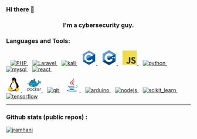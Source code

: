 ### Hi there 👋
<h3 align="center">I'm a cybersecurity guy. </h3>



<h3 align="left">Languages and Tools:</h3>
<p align="left">
  &nbsp;&nbsp;
  <a href="https://www.php.net/" target="_blank" rel="noreferrer" >
    <img src="https://cdn.worldvectorlogo.com/logos/php-1.svg" alt="PHP" width="40" height="40" />
  </a>
  &nbsp;&nbsp;
  <a href="https://laravel.com/" target="_blank" rel="noreferrer">
    <img src="https://cdn.worldvectorlogo.com/logos/laravel-2.svg" alt="Laravel" width="40" height="40" />
  </a>
  &nbsp;&nbsp;
  <a href="https://www.kali.org/" target="_blank" rel="noreferrer">
    <img
      src="https://cdn.worldvectorlogo.com/logos/kali-1.svg"
      alt="kali" width="40" height="40" /> </a> 
  &nbsp;&nbsp;
  <a href="https://www.cprogramming.com/" target="_blank" rel="noreferrer"> 
    <img src="https://raw.githubusercontent.com/devicons/devicon/master/icons/c/c-original.svg" alt="c" width="40"
      height="40" /> </a>
  &nbsp;&nbsp;
  <a href="https://www.w3schools.com/cpp/" target="_blank" rel="noreferrer"> <img
      src="https://raw.githubusercontent.com/devicons/devicon/master/icons/cplusplus/cplusplus-original.svg"
      alt="cplusplus" width="40" height="40" /> </a>
  &nbsp;&nbsp;
  <a href="https://developer.mozilla.org/en-US/docs/Web/JavaScript" target="_blank" rel="noreferrer"> <img
      src="https://raw.githubusercontent.com/devicons/devicon/master/icons/javascript/javascript-original.svg"
      alt="javascript" width="40" height="40" /> </a> 
  &nbsp;&nbsp;
  <a href="https://www.python.org" target="_blank" rel="noreferrer">
    <img src="https://cdn.worldvectorlogo.com/logos/python-5.svg" alt="python"
      width="40" height="40" /> </a> 
  &nbsp;&nbsp;
  <a href="https://www.mysql.com" target="_blank" rel="noreferrer">
    <img src="https://cdn.worldvectorlogo.com/logos/mysql-logo.svg" alt="mysql"
      width="40" height="40" /> </a> 
  &nbsp;&nbsp;
  <a href="https://react.dev" target="_blank" rel="noreferrer">
    <img src="https://cdn.worldvectorlogo.com/logos/react-2.svg" alt="react"
      width="40" height="40" /> </a> 
      &nbsp;&nbsp;

  
  <a href="https://www.linux.org/" target="_blank" rel="noreferrer"> <img
      src="https://raw.githubusercontent.com/devicons/devicon/master/icons/linux/linux-original.svg" alt="linux"
      width="40" height="40" /> </a> 
      &nbsp;&nbsp;
  <a href="https://www.docker.com/" target="_blank" rel="noreferrer"> <img
      src="https://raw.githubusercontent.com/devicons/devicon/master/icons/docker/docker-original-wordmark.svg"
      alt="docker" width="40" height="40" /> </a>
      &nbsp;&nbsp;
  <a href="https://git-scm.com/" target="_blank" rel="noreferrer"> <img
      src="https://www.vectorlogo.zone/logos/git-scm/git-scm-icon.svg" alt="git" width="40" height="40" /> </a> 
      &nbsp;&nbsp;
      <a href="https://www.java.com" target="_blank" rel="noreferrer"> <img
      src="https://raw.githubusercontent.com/devicons/devicon/master/icons/java/java-original.svg" alt="java" width="40"
      height="40" /> </a>
      &nbsp;&nbsp;
  <a href="https://www.arduino.cc/" target="_blank" rel="noreferrer">
    <img src="https://cdn.worldvectorlogo.com/logos/arduino-1.svg" alt="arduino" width="40" height="40" />
  </a>
  &nbsp;&nbsp;
  <a href="https://nodejs.org" target="_blank" rel="noreferrer"> <img
      src="https://cdn.worldvectorlogo.com/logos/nodejs-icon.svg"
      alt="nodejs" width="40" height="40" /> </a>
      &nbsp;&nbsp;
      <a href="https://scikit-learn.org/" target="_blank" rel="noreferrer"> 
        <img
      src="https://upload.wikimedia.org/wikipedia/commons/0/05/Scikit_learn_logo_small.svg" alt="scikit_learn"
      width="40" height="40" /> </a> 
      &nbsp;&nbsp;
  <a href="https://www.tensorflow.org" target="_blank" rel="noreferrer"> <img
      src="https://www.vectorlogo.zone/logos/tensorflow/tensorflow-icon.svg" alt="tensorflow" width="40" height="40" />
  </a> 
  
</p>


<hr/>

### Github stats (public repos) :
<p align="left"> <a href="https://github.com/ryo-ma/github-profile-trophy"><img src="https://github-profile-trophy.vercel.app/?username=jramhani&rank=-C,-?&column=3&margin-w=15&margin-h=15" alt="jramhani" /></a> </p>

<p align="left">
</p>


<!--
<p><img align="left" src="https://github-readme-stats.vercel.app/api/top-langs?username=jramhani&show_icons=true&locale=en&layout=compact" alt="jramhani" /></p>
<p>&nbsp;<img align="center" src="https://github-readme-stats.vercel.app/api?username=jramhani&show_icons=true&locale=en" alt="jramhani" /></p>

**jramhani/jramhani** is a ✨ _special_ ✨ repository because its `README.md` (this file) appears on your GitHub profile.

Here are some ideas to get you started:

- 🔭 I’m currently working on ...
- 🌱 I’m currently learning ...
- 👯 I’m looking to collaborate on ...
- 🤔 I’m looking for help with ...
- 💬 Ask me about ...
- 📫 How to reach me: ...
- 😄 Pronouns: ...
- ⚡ Fun fact: ...
-->
